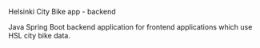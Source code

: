 Helsinki City Bike app - backend

Java Spring Boot backend application for frontend applications which use HSL city bike data.



